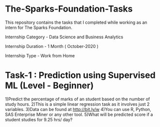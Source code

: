 # The-Sparks-Foundation-Tasks
This repository contains the tasks that I completed while working as an intern for The Sparks Foundation.

Internship Category - Data Science and Business Analytics

Internship Duration - 1 Month ( October-2020 )

Internship Type - Work from Home

  


# Task-1 : Prediction using Supervised ML (Level - Beginner)
 
1)Predict the percentage of marks of an student based on the number of study hours. 
2)This is a simple linear regression task as it involves just 2 variables. 
3)Data can be found at http://bit.ly/w 
4)You can use R, Python, SAS Enterprise Miner or any other tool. 
5)What will be predicted score if a student studies for 9.25 hrs/ day? 

